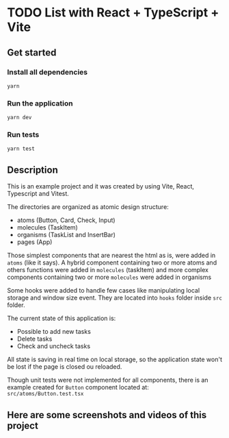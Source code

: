 # TODO List with React + TypeScript + Vite

## Get started

### Install all dependencies
```
yarn
 ```

### Run the application

```
yarn dev

 ```
### Run tests

```
yarn test
 ```

## Description

This is an example project and it was created by using Vite, React, Typescript and Vitest.

The directories are organized as atomic design structure:
  - atoms (Button, Card, Check, Input)
  - molecules (TaskItem)
  - organisms (TaskList and InsertBar)
  - pages (App)

Those simplest components that are nearest the html as is, were added in `atoms` (like it says). A hybrid component containing two or more atoms and others functions were added in `molecules` (taskItem) and more complex components containing two or more `molecules` were added in organisms

Some hooks were added to handle few cases like manipulating local storage and window size event. They are located into `hooks` folder inside `src` folder.

The current state of this application is:
- Possible to add new tasks
- Delete tasks
- Check and uncheck tasks

All state is saving in real time on local storage, so the application state won't be lost if the page is closed ou reloaded.

Though unit tests were not implemented for all components, there is an example created for `Button` component located at: `src/atoms/Button.test.tsx`

## Here are some screenshots and videos of this project

